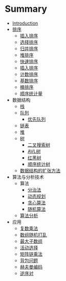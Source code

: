 # Summary

* [Introduction](README.md)
* [排序](排序/排序.md)
    * [插入排序](排序/插入排序.md)
    * [选择排序](排序/选择排序.md)
    * [归并排序](排序/归并排序.md)
    * [堆排序](排序/堆排序.md)
    * [快速排序](排序/快速排序.md)
    * [插入排序](排序/插入排序.md)
    * [计数排序](排序/计数排序.md)
    * [基数排序](排序/基数排序.md)
    * [桶排序](排序/桶排序.md)
    * [顺序统计量](排序/顺序统计量.md)
* 数据结构
    * [栈](数据结构/栈.md)
    * [队列](数据结构/队列.md)
        * [优先队列](数据结构/优先队列.md)
    * [链表](数据结构/链表.md)
    * [堆](数据结构/堆.md)
    * [树](数据结构/树.md)
        * [二叉搜索树](数据结构/二叉搜索树.md)
        * [AVL树](数据结构/AVL树.md)
        * [红黑树](数据结构/红黑树.md)
        * [顺序统计树](数据结构/顺序统计树.md)
    * [数据结构的扩张方法](数据结构/数据结构的扩张方法.md)
* 算法与分析技术
    * 算法
        * [分治法](算法与分析技术/分治法.md)
        * [动态规划](算法与分析技术/动态规划.md)
        * [贪心算法](算法与分析技术/贪心算法.md)
        * [随机算法](算法与分析技术/随机算法.md)
    * [算法分析](算法与分析技术/算法分析.md)
* 应用
    * [复数乘法](应用/复数乘法.md)
    * [数组随机打乱](应用/数组随机打乱.md)
    * [最大子数组](应用/最大子数组.md)
    * [活动选择](应用/活动选择.md)
    * [矩阵链乘法](应用/矩阵链乘法.md)
    * [背包问题](应用/背包问题.md)
    * [赫夫曼编码](应用/赫夫曼编码.md)
    * [逆序对](应用/逆序对.md)